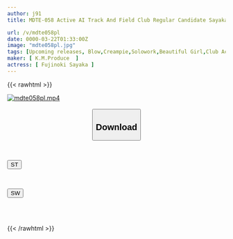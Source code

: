 ```yaml
---
author: j91
title: MDTE-058 Active AI Track And Field Club Regular Candidate Sayaka Fujinoki Private Training With Coach After School

url: /v/mdte058pl
date: 0000-03-22T01:33:00Z
image: "mdte058pl.jpg"
tags: [Upcoming releases, Blow,Creampie,Solowork,Beautiful Girl,Club Activities - Manager,Athlete	]
maker: [ K.M.Produce  ]
actress: [ Fujinoki Sayaka ]
---
```



{{< rawhtml >}}

<div class="video" data-videoid="pending_link_2.html">
    <a href="javascript:;">
        <img src="/v/mdte058pl/mdte058pl.jpg" width="WIDTH" height="HEIGHT" alt="mdte058pl.mp4" loading="lazy">
    </a>
</div>

<script type="text/javascript" src="https://j91.asia/asset/on-demand-pend.js"></script>

<br>
  <link rel="stylesheet" href="https://j91.asia/asset/bs5.css">
  
  <center>
  <button class="btn btn-primary" type="button" data-bs-toggle="collapse" data-bs-target=".multi-collapse" aria-expanded="false" aria-controls="multiCollapseExample1 multiCollapseExample2"><h2>Download</h2></button></center>
</p>
<div class="row">
  <div class="col">
    <div class="collapse multi-collapse" id="multiCollapseExample1">
      <div class="card card-body">
	      	      <br>
<div class="buttons">  
<p><a href="https://j91.asia/pending_link_2.html" target="_blank"><button class="btn-hover color-3"><i class="fa fa-download"></i> ST</button></a></p></div>
    </div>
  </div>
</div>
  <div class="col">
    <div class="collapse multi-collapse" id="multiCollapseExample2">
      <div class="card card-body">
	      <br>
<div class="buttons">
<p><a href="https://j91.asia/pending_link_2.html" target="_blank"><button class="btn-hover color-2"><i class="fa fa-download"></i> SW</button></a></p></div>
<br><br>
      </div>
    </div>
  </div>
</div>

{{< /rawhtml >}}